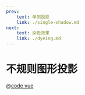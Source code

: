 ```yaml
---
prev: 
    text: 单侧投影
    link: ./single-shadow.md
next: 
    text: 染色效果
    link: ./dyeing.md
---
```


# 不规则图形投影

<css-irregular-shadow :style="{ 'margin': '1rem auto' }"/>

@[code vue](../.vuepress/components/css-irregular-shadow.vue)